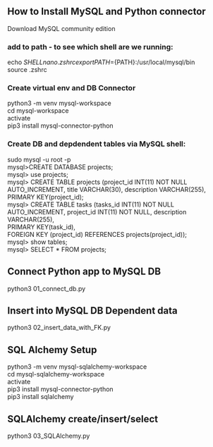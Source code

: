 
## How to Install MySQL and Python connector
Download MySQL community edition
### add to path - to see which shell are we running:
echo $SHELL  
nano .zshrc  
export PATH=${PATH}:/usr/local/mysql/bin  
source .zshrc  

###  Create virtual env and DB Connector 
python3 -m venv mysql-workspace  
cd mysql-workspace  
activate  
pip3 install mysql-connector-python  


### Create  DB and depdendent tables via MySQL shell:
sudo mysql -u root -p      
mysql>CREATE DATABASE projects;  
mysql> use projects;  
mysql> CREATE TABLE projects (project_id INT(11) NOT NULL AUTO_INCREMENT, title VARCHAR(30), description VARCHAR(255),  
PRIMARY KEY(project_id);  
mysql> CREATE TABLE tasks (tasks_id INT(11) NOT NULL AUTO_INCREMENT, project_id INT(11) NOT NULL, description VARCHAR(255),  
PRIMARY KEY(task_id),  
FOREIGN KEY (project_id) REFERENCES projects(project_id));  
mysql> show tables;  
mysql> SELECT * FROM projects;   

## Connect Python app to MySQL DB
python3 01_connect_db.py


## Insert into MySQL DB Dependent data
python3 02_insert_data_with_FK.py

## SQL Alchemy Setup
python3 -m venv mysql-sqlalchemy-workspace  
cd mysql-sqlalchemy-workspace  
activate  
pip3 install mysql-connector-python  
pip3 install sqlalchemy 


## SQLAlchemy create/insert/select
python3 03_SQLAlchemy.py  



 






